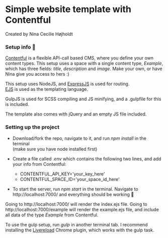 # Simple website template with Contentful

Created by Nina Cecilie Højholdt

### Setup info 🍊 ###

[Contentful](https://www.contentful.com/) is a flexible API-call based CMS, where you define your own content types. 
This setup uses a space with a single content type, *Example*, which has three fields: *title*, *description* and *image*. Make your own, or have Nina give you access to hers :)

This setup uses NodeJS, and [ExpressJS](http://expressjs.com/) is used for routing.  
 [EJS](http://www.embeddedjs.com/) is used as the templating language.

GulpJS is used for SCSS compiling and JS minifying, and a .gulpfile for this is included.

The template also comes with jQuery and an empty JS file included.


### Setting up the project ###
- Download/fork the repo, navigate to it, and run *npm install* in the terminal  
(make sure you have node installed first)

- Create a file called *.env* which contains the following two lines, and add your info from Contentful:
  - CONTENTFUL_API_KEY='your_key_here'
  - CONTENTFUL_SPACE_ID='your_space_id_here'

- To start the server, run *npm start* in the terminal. Navigate to http://localhost:7000/ and everything should be working 🙏 

Going to http://localhost:7000/ will render the index.ejs file.
Going to http://localhost:7000/example will render the example.ejs file, and include all data of the type *Example* from Contentful.


To use the gulp setup, run *gulp* in another terminal tab.
I recommend installing the [Livereload](https://chrome.google.com/webstore/detail/livereload/jnihajbhpnppcggbcgedagnkighmdlei) Chrome plugin, which works with the gulp task.
